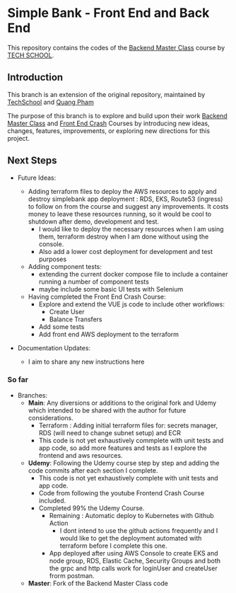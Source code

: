 # Simple Bank - Front End and Back End

This repository contains the codes of the [Backend Master Class](https://bit.ly/backendmaster) course by [TECH SCHOOL](https://bit.ly/m/techschool).

## Introduction

This branch is an extension of the original repository, maintained by [TechSchool](https://github.com/techschool) and [Quang Pham](https://github.com/phamlequang)

The purpose of this branch is to explore and build upon their work [Backend Master Class](https://github.com/techschool/simplebank) and [Front End Crash](https://www.youtube.com/playlist?list=PLy_6D98if3UI3rsFRTHM1LMtVprYMp-GT) Courses by introducing new ideas, changes, features, improvements, or exploring new directions for this project.

## Next Steps

- Future Ideas:
    - Adding terraform files to deploy the AWS resources to apply and destroy simplebank app deployment : RDS, EKS, Route53 (ingress) to follow on from the course and suggest any improvements.  It costs money to leave these resources running, so it would be cool to shutdown after demo, development and test.
        - I would like to deploy the necessary resources when I am using them, terraform destroy when I am done without using the console.
        - Also add a lower cost deployment for development and test purposes
    - Adding component tests: 
        - extending the current docker compose file to include a container running a number of component tests
        - maybe include some basic UI tests with Selenium
    - Having completed the Front End Crash Course:
        - Explore and extend the VUE js code to include other workflows:
            - Create User
            - Balance Transfers
        - Add some tests
        - Add front end AWS deployment to the terraform

- Documentation Updates:
    - I aim to share any new instructions here

### So far

- Branches:
    - **Main**: Any diversions or additions to the original fork and Udemy which intended to be shared with the author for future considerations.
        - Terraform : Adding initial terraform files for: secrets manager, RDS (will need to change subnet setup) and ECR
        - This code is not yet exhaustively commplete with unit tests and app code, so add more features and tests as I explore the frontend and aws resources.
    - **Udemy**: Following the Udemy course step by step and adding the code commits after each section I complete.  
        - This code is not yet exhaustively complete with unit tests and app code.
        - Code from following the youtube Frontend Crash Course included.
        - Completed 99% the Udemy Course.
            - Remaining : Automatic deploy to Kubernetes with Github Action
                - I dont intend to use the github actions frequently and I would like to get the deployment automated with terraform before I complete this one.
            - App deployed after using AWS Console to create EKS and node group, RDS, Elastic Cache, Security Groups and both the grpc and http calls work for loginUser and createUser frorm postman.
    - **Master**: Fork of the Backend Master Class code
